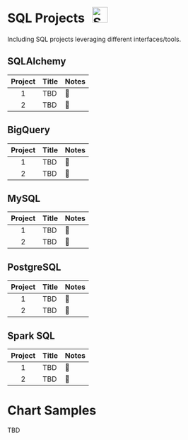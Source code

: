 # SQL Projects <a> <img style="margin: 10px" src="https://github.com/mattamx/mattamx/assets/107958646/7502d57f-b9c8-4971-a2dc-42c05ee240c4" alt="SQL" height="35" /> </a> 

Including SQL projects leveraging different interfaces/tools.

## SQLAlchemy
| Project | Title | Notes
| :---------------: | --------------- |---------------
| 1 | TBD | 🚧
| 2 | TBD | 🚧

## BigQuery
| Project | Title | Notes
| :---------------: | --------------- |---------------
| 1 | TBD | 🚧
| 2 | TBD | 🚧

## MySQL
| Project | Title | Notes
| :---------------: | --------------- |---------------
| 1 | TBD | 🚧
| 2 | TBD | 🚧

## PostgreSQL
| Project | Title | Notes
| :---------------: | --------------- |---------------
| 1 | TBD | 🚧
| 2 | TBD | 🚧

## Spark SQL
| Project | Title | Notes
| :---------------: | --------------- |---------------
| 1 | TBD | 🚧
| 2 | TBD | 🚧

# Chart Samples

TBD